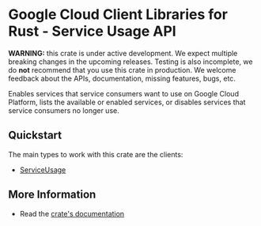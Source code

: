 # Google Cloud Client Libraries for Rust - Service Usage API

<!-- Code generated by sidekick. DO NOT EDIT. -->

**WARNING:** this crate is under active development. We expect multiple breaking
changes in the upcoming releases. Testing is also incomplete, we do **not**
recommend that you use this crate in production. We welcome feedback about the
APIs, documentation, missing features, bugs, etc.

Enables services that service consumers want to use on Google Cloud
Platform, lists the available or enabled services, or disables services
that service consumers no longer use.

## Quickstart

The main types to work with this crate are the clients:

* [ServiceUsage]

## More Information

* Read the [crate's documentation](https://docs.rs/google-cloud-api-serviceusage-v1/latest/google-cloud-api-serviceusage-v1)

[ServiceUsage]: https://docs.rs/google-cloud-api-serviceusage-v1/latest/google_cloud_api_serviceusage_v1/client/struct.ServiceUsage.html
